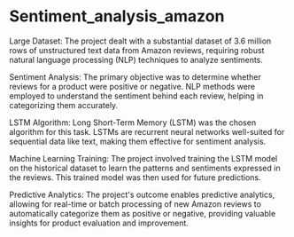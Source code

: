 # Sentiment_analysis_amazon
Large Dataset: The project dealt with a substantial dataset of 3.6 million rows of unstructured text data from Amazon reviews, requiring robust natural language processing (NLP) techniques to analyze sentiments.

Sentiment Analysis: The primary objective was to determine whether reviews for a product were positive or negative. NLP methods were employed to understand the sentiment behind each review, helping in categorizing them accurately.

LSTM Algorithm: Long Short-Term Memory (LSTM) was the chosen algorithm for this task. LSTMs are recurrent neural networks well-suited for sequential data like text, making them effective for sentiment analysis.

Machine Learning Training: The project involved training the LSTM model on the historical dataset to learn the patterns and sentiments expressed in the reviews. This trained model was then used for future predictions.

Predictive Analytics: The project's outcome enables predictive analytics, allowing for real-time or batch processing of new Amazon reviews to automatically categorize them as positive or negative, providing valuable insights for product evaluation and improvement.
